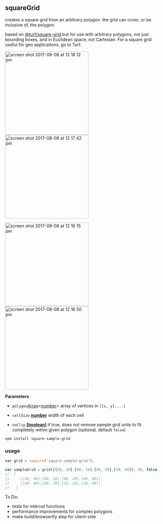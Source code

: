 ## squareGrid

creates a square grid from an arbitrary polygon. the grid can cover, or be inclusive of, the polygon.

based on [@turf/square-grid](https://github.com/Turfjs/turf/tree/master/packages/turf-square-grid) but for use with arbitrary polygons, not just bounding boxes, and in Euclidean space, not Cartesian. For a square grid useful for geo applications, go to Turf.

<img width="275" alt="screen shot 2017-08-08 at 12 18 12 pm" src="https://user-images.githubusercontent.com/3952537/29067962-1a81a3c6-7c35-11e7-8536-c382a841ed04.png"><img width="275" alt="screen shot 2017-08-08 at 12 17 42 pm" src="https://user-images.githubusercontent.com/3952537/29067963-1a9eb36c-7c35-11e7-8727-07ffed587aac.png">

<img width="275" alt="screen shot 2017-08-08 at 12 16 15 pm" src="https://user-images.githubusercontent.com/3952537/29067964-1aa7f102-7c35-11e7-8482-629c2bdf5f33.png"><img width="275" alt="screen shot 2017-08-08 at 12 16 50 pm" src="https://user-images.githubusercontent.com/3952537/29067965-1aaccc86-7c35-11e7-9007-122f478410c0.png">

**Parameters**

- `polygon`[Array](https://developer.mozilla.org/en-US/docs/Web/JavaScript/Reference/Global_Objects/Array)&lt;[number](https://developer.mozilla.org/en-US/docs/Web/JavaScript/Reference/Global_Objects/Number)> array of vertices in `[[x, y],...]`

- `cellSize` **[number](https://developer.mozilla.org/en-US/docs/Web/JavaScript/Reference/Global_Objects/Number)** width of each cell

-   `noClip` **\[[boolean](https://developer.mozilla.org/en-US/docs/Web/JavaScript/Reference/Global_Objects/Boolean)]** if true, does not remove sample grid units to fit completely within given polygon (optional, default `false`)

```
npm install square-sample-grid
```

### usage
```javascript
var grid = require('square-sample-grid');

var sampleGrid = grid([[20, 20],[60, 20],[80, 40],[10, 40]], 20, false);
//  [
//     [[60, 40],[60, 20],[40, 20],[40, 40]],
//     [[40, 40],[40, 20],[20, 20],[20, 40]]
//   ]

```

To Do:

* tests for internal functions
* performance improvements for complex polygons
* make build/browserify step for client-side
